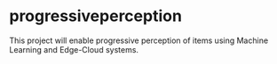 # progressiveperception
This project will enable progressive perception of items using Machine Learning and Edge-Cloud systems.
